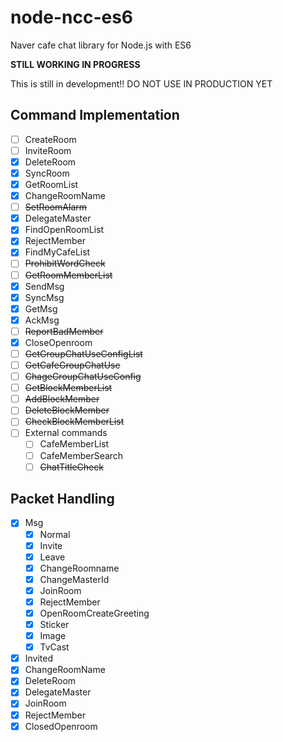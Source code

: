 # node-ncc-es6
Naver cafe chat library for Node.js with ES6

**STILL WORKING IN PROGRESS**

This is still in development!! DO NOT USE IN PRODUCTION YET

## Command Implementation
- [ ] CreateRoom
- [ ] InviteRoom
- [x] DeleteRoom
- [x] SyncRoom
- [x] GetRoomList
- [x] ChangeRoomName
- [ ] ~~SetRoomAlarm~~
- [x] DelegateMaster
- [x] FindOpenRoomList
- [x] RejectMember
- [x] FindMyCafeList
- [ ] ~~ProhibitWordCheck~~
- [ ] ~~GetRoomMemberList~~
- [x] SendMsg
- [x] SyncMsg
- [x] GetMsg
- [x] AckMsg
- [ ] ~~ReportBadMember~~
- [x] CloseOpenroom
- [ ] ~~GetGroupChatUseConfigList~~
- [ ] ~~GetCafeGroupChatUse~~
- [ ] ~~ChageGroupChatUseConfig~~
- [ ] ~~GetBlockMemberList~~
- [ ] ~~AddBlockMember~~
- [ ] ~~DeleteBlockMember~~
- [ ] ~~CheckBlockMemberList~~
- [ ] External commands
  - [ ] CafeMemberList
  - [ ] CafeMemberSearch
  - [ ] ~~ChatTitleCheck~~

## Packet Handling
- [x] Msg
  - [x] Normal
  - [x] Invite
  - [x] Leave
  - [x] ChangeRoomname
  - [x] ChangeMasterId
  - [x] JoinRoom
  - [x] RejectMember
  - [x] OpenRoomCreateGreeting
  - [x] Sticker
  - [x] Image
  - [x] TvCast
- [x] Invited
- [x] ChangeRoomName
- [x] DeleteRoom
- [x] DelegateMaster
- [x] JoinRoom
- [x] RejectMember
- [x] ClosedOpenroom
